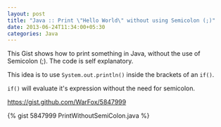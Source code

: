 ```yaml
---
layout: post
title: "Java :: Print \"Hello World\" without using Semicolon (;)"
date: 2013-06-24T11:34:00+05:30
categories: Java
---
```


This Gist shows how to print something in Java, without the use of Semicolon (;). The code is self explanatory.

This idea is to use `System.out.println()` inside the brackets of an `if()`.

`if()` will evaluate it's expression without the need for semicolon.

https://gist.github.com/WarFox/5847999

{% gist 5847999 PrintWithoutSemiColon.java %}
